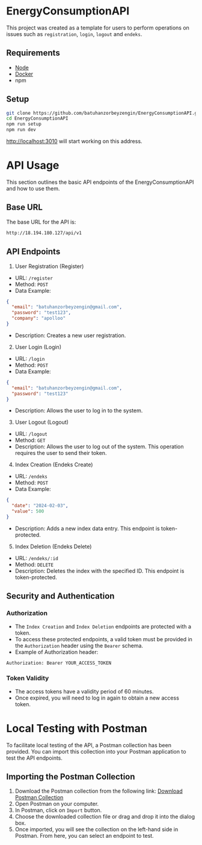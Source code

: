# EnergyConsumptionAPI

This project was created as a template for users to perform operations on issues such as ``registration``, ``login``, ``logout`` and ``endeks``.

## Requirements

- [Node](https://nodejs.org/en)
- [Docker](https://www.docker.com/products/docker-desktop/)
- npm

## Setup

```bash
git clone https://github.com/batuhanzorbeyzengin/EnergyConsumptionAPI.git
cd EnergyConsumptionAPI
npm run setup
npm run dev
```

[http://localhost:3010](http://localhost:3010) will start working on this address.

# API Usage

This section outlines the basic API endpoints of the EnergyConsumptionAPI and how to use them.

## Base URL

The base URL for the API is:

```bash
http://18.194.180.127/api/v1
```

## API Endpoints

1. User Registration (Register)
- URL: `/register`
- Method: `POST`
- Data Example:
```json
{
  "email": "batuhanzorbeyzengin@gmail.com",
  "password": "test123",
  "company": "apolloo"
}
```
- Description: Creates a new user registration.

2. User Login (Login)
- URL: `/login`
- Method: `POST`
- Data Example:
```json
{
  "email": "batuhanzorbeyzengin@gmail.com",
  "password": "test123"
}
```
- Description: Allows the user to log in to the system.

3. User Logout (Logout)
- URL: `/logout`
- Method: `GET`
- Description: Allows the user to log out of the system. This operation requires the user to send their token.

4. Index Creation (Endeks Create)
- URL: `/endeks`
- Method: `POST`
- Data Example:
```json
{
  "date": "2024-02-03",
  "value": 500
}
```
- Description: Adds a new index data entry. This endpoint is token-protected.

5. Index Deletion (Endeks Delete)
- URL: `/endeks/:id`
- Method: `DELETE`
- Description: Deletes the index with the specified ID. This endpoint is token-protected.

## Security and Authentication
### Authorization
- The `Index Creation` and `Index Deletion` endpoints are protected with a token.
- To access these protected endpoints, a valid token must be provided in the `Authorization` header using the `Bearer` schema.
- Example of Authorization header:
```bash
Authorization: Bearer YOUR_ACCESS_TOKEN
```
### Token Validity
- The access tokens have a validity period of 60 minutes.
- Once expired, you will need to log in again to obtain a new access token.

# Local Testing with Postman
To facilitate local testing of the API, a Postman collection has been provided. You can import this collection into your Postman application to test the API endpoints.
## Importing the Postman Collection
1. Download the Postman collection from the following link:
[Download Postman Collection](https://drive.google.com/file/d/1EvcJTG9WVRcNJqMj2_QtBN8-yYZmrozl/view?usp=sharing)
2. Open Postman on your computer.
3. In Postman, click on `Import` button.
4. Choose the downloaded collection file or drag and drop it into the dialog box.
5. Once imported, you will see the collection on the left-hand side in Postman. From here, you can select an endpoint to test.